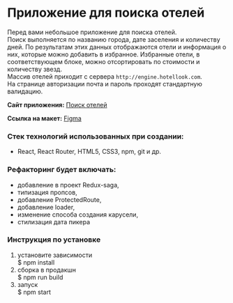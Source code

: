 # Приложение для поиска отелей   
Перед вами небольшое приложение для поиска отелей.  
Поиск выполняется по названию города, дате заселения и количеству дней. По результатам этих данных отображаются отели и информация о них, которые можно добавить в избранное. Избранные отели, в соответствующем блоке, можно отсортировать по стоимости и количеству звезд.  
Массив отелей приходит с сервера `http://engine.hotellook.com`.  
На странице авторизации почта и пароль проходят стандартную валидацию.  

**Сайт приложения:**
[Поиск отелей](https://polinashchepochkina.github.io/booking-app/)

**Ссылка на макет:**
[Figma](https://www.figma.com/file/PxI4ycD6GMGSpxOZ2NbFBO/React-Test%2FSimple-Hotel-Check-(Copy)?node-id=0-1)

### Стек технологий использованных при создании:  
* React, React Router, HTML5, CSS3, npm, git и др.  

### Рефакторинг будет включать:
* добавление в проект Redux-saga,  
* типизация пропсов,  
* добавление ProtectedRoute,  
* добавление loader,  
* изменение способа создания карусели,  
* стилизация дата пикера  

### Инструкция по установке  
1. установите зависимости  
$ npm install  
2. сборка в продакшн  
$ npm run build
3. запуск  
$ npm start  
